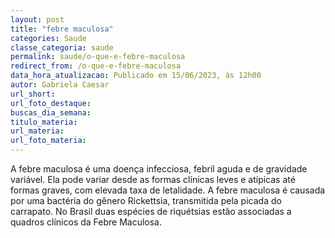 ```yaml
---
layout: post
title: "febre maculosa"
categories: Saude
classe_categoria: saude
permalink: saude/o-que-e-febre-maculosa
redirect_from: /o-que-e-febre-maculosa
data_hora_atualizacao: Publicado em 15/06/2023, às 12h00
autor: Gabriela Caesar
url_short: 
url_foto_destaque: 
buscas_dia_semana: 
titulo_materia: 
url_materia: 
url_foto_materia: 
---
```

A febre maculosa é uma doença infecciosa, febril aguda e de gravidade variável. Ela pode variar desde as formas clínicas leves e atípicas até formas graves, com elevada taxa de letalidade. A febre maculosa é causada por uma bactéria do gênero Rickettsia, transmitida pela picada do carrapato. No Brasil duas espécies de riquétsias estão associadas a quadros clínicos da Febre Maculosa.

